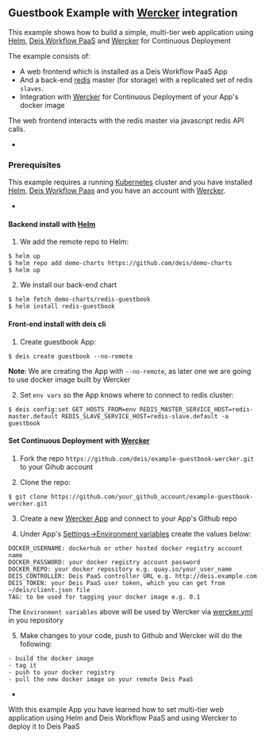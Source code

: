 ## Guestbook Example with [Wercker](http://wercker.com) integration


This example shows how to build a simple, multi-tier web application using [Helm](https://helm.sh), [Deis Workflow PaaS](https://deis.com/) and [Wercker](http://wercker.com) for Continuous Deployment

The example consists of:

- A web frontend which is installed as a Deis Workflow PaaS App
- And a back-end [redis](http://redis.io/) master (for storage) with a replicated set of redis `slaves`.
- Integration with [Wercker](http://wercker.com) for Continuous Deployment of your App's docker image

The web frontend interacts with the redis master via javascript redis API calls.

-

### Prerequisites

This example requires a running [Kubernetes](https://kubernetes.io) cluster and you have installed [Helm](https://helm.sh), [Deis Workflow Paas](https://github.com/deis/workflow) and you have an account with [Wercker](http://wercker.com).


-
#### Backend install with [Helm](https://helm.sh)

1) We add the remote repo to Helm:
```
$ helm up
$ helm repo add demo-charts https://github.com/deis/demo-charts
$ helm up
```

2) We install our back-end chart
```
$ helm fetch demo-charts/redis-guestbook
$ helm install redis-guestbook
```

#### Front-end install with deis cli

1) Create guestbook App:
```
$ deis create guestbook --no-remote
```

**Note**: We are creating the App with `--no-remote`, as later one we are going to use docker image built by Wercker

2) Set `env vars` so the App knows where to connect to redis cluster:
```
$ deis config:set GET_HOSTS_FROM=env REDIS_MASTER_SERVICE_HOST=redis-master.default REDIS_SLAVE_SERVICE_HOST=redis-slave.default -a guestbook
```
 

#### Set Continuous Deployment with [Wercker](http://wercker.com) 

1) Fork the repo `https://github.com/deis/example-guestbook-wercker.git` to your Gihub account

2) Clone the repo:

```
$ git clone https://github.com/your_github_account/example-guestbook-wercker.git
```

3) Create a new [Wercker App](http://devcenter.wercker.com/docs/web-interface/adding-a-new-application.html) and connect to your App's Github repo

4) Under App's [Settings->Environment variables](http://devcenter.wercker.com/docs/environment-variables/creating-env-vars.html) create the values below:

```
DOCKER_USERNAME: dockerhub or other hosted docker registry account name
DOCKER_PASSWORD: your docker registry account password
DOCKER_REPO: your docker repository e.g. quay.io/your_user_name
DEIS_CONTROLLER: Deis PaaS controller URL e.g. http://deis.example.com
DEIS_TOKEN: your Deis PaaS user token, which you can get from ~/deis/client.json file
TAG: to be used for tagging your docker image e.g. 0.1
```
The `Environment variables` above will be used by Wercker via [wercker.yml](wercker.yml) in you repository


5) Make changes to your code, push to Github and Wercker will do the following:

```
- build the docker image
- tag it
- push to your docker registry
- pull the new docker image on your remote Deis PaaS
```

-

With this example App you have learned how to set multi-tier web application using Helm and Deis Workflow PaaS and using Wercker to deploy it to Deis PaaS
